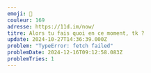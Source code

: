 ```yaml
---
emoji: 🦊
couleur: 169
adresse: https://11d.im/now/
titre: Alors tu fais quoi en ce moment, tk ?
update: 2024-10-27T14:36:39.000Z
problem: "TypeError: fetch failed"
problemDate: 2024-12-16T09:12:58.083Z
problemTries: 1
---
```

